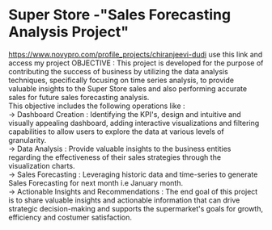 # Super Store -"Sales Forecasting Analysis Project"                                                                                                                   
https://www.novypro.com/profile_projects/chiranjeevi-dudi use this link and access my project
OBJECTIVE : This project is developed for the purpose of contributing the success of business by utilizing the data analysis techniques, specifically focusing on time series analysis, to provide valuable insights to the Super Store sales and also performing accurate sales for future sales forecasting analysis.                                                                                                                                                              
This objective includes the following operations like :                                                                                                              
-> Dashboard Creation : Identifying the KPI's, design and intuitive and visually appealing dashboard, adding interactive visualizations and filtering capabilities to allow users to explore the data at various levels of granularity.                                                                                                     
-> Data Analysis : Provide valuable insights to the business entities regarding the effectiveness of their sales strategies through the visualization charts.         
-> Sales Forecasting : Leveraging historic data and time-series to generate Sales Forecasting for next month i.e January month.                                      
-> Actionable Insights and Recommendations : The end goal of this project is to share valuable insights and actionable information that can drive strategic decision-making and supports the supermarket's goals for growth, efficiency and costumer satisfaction.
